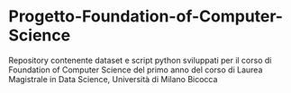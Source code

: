 # Progetto-Foundation-of-Computer-Science
Repository contenente dataset e script python sviluppati per il corso di Foundation of Computer Science del primo anno del corso di Laurea Magistrale in Data Science, Università di Milano Bicocca
